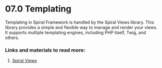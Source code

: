 # 07.0 Templating

Templating in Spiral Framework is handled by the Spiral Views library. This library provides a simple and flexible way to manage and render your views. It supports multiple templating engines, including PHP itself, Twig, and others.

### Links and materials to read more:
1. [Spiral Views](https://spiral.dev/docs/views-views/current/en)
